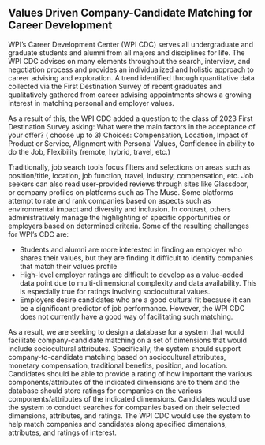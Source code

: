 ## Values Driven Company-Candidate Matching for Career Development

  WPI’s Career Development Center (WPI CDC) serves all undergraduate and graduate students and alumni from all majors and disciplines for life. The WPI CDC advises on many elements throughout the search, interview, and negotiation process and provides an individualized and holistic approach to career advising and exploration. A trend identified through quantitative data collected via the First Destination Survey of recent graduates and qualitatively gathered from career advising appointments shows a growing interest in matching personal and employer values. 
    
  As a result of this, the WPI CDC added a question to the class of 2023 First Destination Survey asking: What were the main factors in the acceptance of your offer? ( choose up to 3)
      Choices: Compensation, Location, Impact of Product or Service, Alignment with Personal Values, Confidence in ability to do the Job, Flexibility (remote, hybrid, travel, etc.)

  Traditionally, job search tools focus filters and selections on areas such as position/title, location, job function, travel, industry, compensation, etc. Job seekers can also read user-provided reviews through sites like Glassdoor, or company profiles on platforms such as The Muse. Some platforms attempt to rate and rank companies based on aspects such as environmental impact and diversity and inclusion. In contrast, others administratively manage the highlighting of specific opportunities or employers based on determined criteria.
Some of the resulting challenges for WPI’s CDC are:
- Students and alumni are more interested in finding an employer who shares their values, but they are finding it difficult to identify companies that match their values profile
- High-level employer ratings are difficult to develop as a value-added data point due to multi-dimensional complexity and data availability. This is especially true for ratings involving sociocultural values.
- Employers desire candidates who are a good cultural fit because it can be a significant predictor of job performance. However, the WPI CDC does not currently have a good way of facilitating such matching.

As a result, we are seeking to design a database for a system that would facilitate company-candidate matching on a set of dimensions that would include sociocultural attributes. Specifically, the system should support company-to-candidate matching based on sociocultural attributes, monetary compensation, traditional benefits, position, and location. Candidates should be able to provide a rating of how important the various components/attributes of the indicated dimensions are to them and the database should store ratings for companies on the various components/attributes of the indicated dimensions. Candidates would use the system to conduct searches for companies based on their selected dimensions, attributes, and ratings. The WPI CDC would use the system to help match companies and candidates along specified dimensions, attributes, and ratings of interest.

